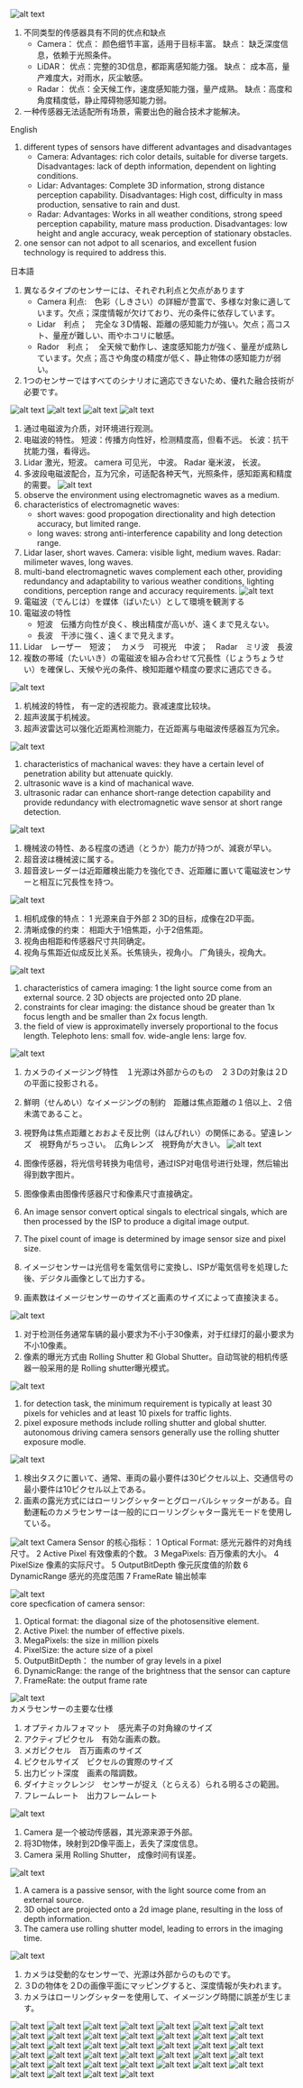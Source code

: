 ![alt text](0124_sensor_fusion_00.png) 

1. 不同类型的传感器具有不同的优点和缺点
    - Camera： 优点： 颜色细节丰富，适用于目标丰富。 缺点： 缺乏深度信息，依赖于光照条件。
    - LiDAR： 优点：完整的3D信息，都距离感知能力强。 缺点： 成本高，量产难度大，对雨水，灰尘敏感。
    - Radar： 优点：全天候工作，速度感知能力强，量产成熟。 缺点：高度和角度精度低，静止障碍物感知能力弱。
2. 一种传感器无法适配所有场景，需要出色的融合技术才能解决。

English
1. different types of sensors have different advantages and disadvantages
   - Camera: Advantages: rich color details, suitable for diverse targets. Disadvantages: lack of depth information, dependent on lighting conditions.
   - Lidar: Advantages: Complete 3D information, strong distance perception capability. Disadvantages: High cost, difficulty in mass production, sensative to rain and dust.
   - Radar: Advantages: Works in all weather conditions, strong speed perception capability, mature mass production. Disadvantages: low height and angle accuracy, weak perception of stationary obstacles.
2. one sensor can not adpot to all scenarios, and excellent fusion technology is required to address this.

日本語
1. 異なるタイプのセンサーには、それぞれ利点と欠点があります
   - Camera 利点:　色彩（しきさい）の詳細が豊富で、多様な対象に適しています。欠点；深度情報が欠けており、光の条件に依存しています。
   - Lidar　利点；　完全な３D情報、距離の感知能力が強い。欠点；高コスト、量産が難しい、雨やホコリに敏感。
   - Rador　利点；　全天候で動作し、速度感知能力が強く、量産が成熟しています。欠点；高さや角度の精度が低く、静止物体の感知能力が弱い。
2. 1つのセンサーではすべてのシナリオに適応できないため、優れた融合技術が必要です。

![alt text](0124_sensor_fusion_01.png) 
![alt text](0124_sensor_fusion_02.png) 
![alt text](0124_sensor_fusion_03.png) 
![alt text](0124_sensor_fusion_04.png) 
1. 通过电磁波为介质，对环境进行观测。
2. 电磁波的特性。 短波：传播方向性好，检测精度高，但看不远。 长波：抗干扰能力强，看得远。
3. Lidar 激光，短波。 camera 可见光， 中波。 Radar 毫米波， 长波。
4. 多波段电磁波配合，互为冗余，可适配各种天气，光照条件，感知距离和精度的需要。
![alt text](0124_sensor_fusion_04.png) 
1. observe the environment using electromagnetic waves as a medium.
2. characteristics of electromagnetic waves:
   - short waves: good propogation directionality and high detection accuracy, but limited range.
   - long waves: strong anti-interference capability and long detection range.
3. Lidar laser, short waves. Camera: visible light, medium waves. Radar: milimeter waves, long waves.
4. multi-band electromagnetic waves complement each other, providing redundancy and adaptability to various weather conditions, lighting conditions, perception range and accuracy requirements.
![alt text](0124_sensor_fusion_04.png) 
1. 電磁波（でんじは）を媒体（ばいたい）として環境を観測する
2. 電磁波の特性
    - 短波　伝播方向性が良く、検出精度が高いが、遠くまで見えない。　
    - 長波　干渉に強く、遠くまで見えます。
3. Lidar　レーザー　短波；　カメラ　可視光　中波；　Radar　ミリ波　長波
4. 複数の帯域（たいいき）の電磁波を組み合わせて冗長性（じょうちょうせい）を確保し、天候や光の条件、検知距離や精度の要求に適応できる。
   
![alt text](0124_sensor_fusion_05.png) 

1. 机械波的特性， 有一定的透视能力。衰减速度比较块。
2. 超声波属于机械波。
3. 超声波雷达可以强化近距离检测能力，在近距离与电磁波传感器互为冗余。

![alt text](0124_sensor_fusion_05.png) 
1. characteristics of machanical waves: they have a certain level of penetration ability but attenuate quickly.
2. ultrasonic wave is a kind of machanical wave.
3. ultrasonic radar can enhance short-range detection capability and provide redundancy with electromagnetic wave sensor at short range detection.

![alt text](0124_sensor_fusion_05.png)  
1. 機械波の特性、ある程度の透過（とうか）能力が持つが、減衰が早い。
2. 超音波は機械波に属する。
3. 超音波レーダーは近距離検出能力を強化でき、近距離に置いて電磁波センサーと相互に冗長性を持つ。

![alt text](0124_sensor_fusion_07.png) 
1. 相机成像的特点： 1 光源来自于外部 2 3D的目标，成像在2D平面。
2. 清晰成像的约束： 相距大于1倍焦距，小于2倍焦距。
3. 视角由相距和传感器尺寸共同确定。 
4. 视角与焦距近似成反比关系。长焦镜头，视角小。 广角镜头，视角大。

![alt text](0124_sensor_fusion_07.png) 
1. characteristics of camera imaging: 1 the light source come from an external source. 2 3D objects are projected onto 2D plane.
2. constraints for clear imaging: the distance shoud be greater than 1x focus length and be smaller than 2x focus length.
3. the field of view is approximatelly inversely proportional to the focus length. Telephoto lens: small fov. wide-angle lens: large fov.

![alt text](0124_sensor_fusion_07.png) 
1. カメラのイメージング特性　１光源は外部からのもの　２３Dの対象は２Dの平面に投影される。
2. 鮮明（せんめい）なイメージングの制約　距離は焦点距離の１倍以上、２倍未満であること。
3. 視野角は焦点距離とおおよそ反比例（はんぴれい）の関係にある。望遠レンズ　視野角がちっさい。　広角レンズ　視野角が大きい。
![alt text](0124_sensor_fusion_08.png) 
1. 图像传感器，将光信号转换为电信号，通过ISP对电信号进行处理，然后输出得到数字图片。
2. 图像像素由图像传感器尺寸和像素尺寸直接确定。

1. An image sensor convert optical singals to electrical singals, which are then processed by the ISP to produce a digital image output.
2. The pixel count of image is determined by image sensor size and pixel size.
   
1. イメージセンサーは光信号を電気信号に変換し、ISPが電気信号を処理した後、デジタル画像として出力する。
2. 画素数はイメージセンサーのサイズと画素のサイズによって直接決まる。
   
![alt text](0124_sensor_fusion_09.png) 
1. 对于检测任务通常车辆的最小要求为不小于30像素，对于红绿灯的最小要求为不小10像素。
2. 像素的曝光方式由 Rolling Shutter 和 Global Shutter。自动驾驶的相机传感器一般采用的是 Rolling shutter曝光模式。

![alt text](0124_sensor_fusion_09.png)    
1. for detection task, the minimum requirement is typically at least 30 pixels for vehicles and at least 10 pixels for traffic lights.
2. pixel exposure methods include rolling shutter and global shutter. autonomous driving camera sensors generally use the rolling shutter exposure modle.

![alt text](0124_sensor_fusion_09.png) 
1. 検出タスクに置いて、通常、車両の最小要件は30ピクセル以上、交通信号の最小要件は10ピクセル以上である。
2.  画素の露光方式にはローリングシャターとグローバルシャッターがある。自動運転のカメラセンサーは一般的にローリングシャター露光モードを使用している。

![alt text](0124_sensor_fusion_10.png) 
Camera Sensor 的核心指标： 
1 Optical Format: 感光元器件的对角线尺寸。 
2 Active Pixel 有效像素的个数。 
3 MegaPixels: 百万像素的大小。 
4 PixelSize 像素的实际尺寸。 
5 OutputBitDepth 像元灰度值的阶数 
6 DynamicRange 感光的亮度范围 
7 FrameRate 输出帧率

![alt text](0124_sensor_fusion_10.png)    
core specfication of camera sensor:
1. Optical format: the diagonal size of the photosensitive element.
2. Active Pixel: the number of effective pixels.
3. MegaPixels: the size in million pixels
4. PixelSize: the acture size of a pixel
5. OutputBitDepth： the number of gray levels in a pixel
6. DynamicRange: the range of the brightness that the  sensor can capture
7. FrameRate: the output frame rate

![alt text](0124_sensor_fusion_10.png)    
カメラセンサーの主要な仕様
1. オプティカルフォマット　感光素子の対角線のサイズ
2. アクティブピクセル　有効な画素の数。
3. メガピクセル　百万画素のサイズ
4. ピクセルサイズ　ピクセルの實際のサイズ
5. 出力ビット深度　画素の階調数。
6. ダイナミックレンジ　センサーが捉え（とらえる）られる明るさの範囲。
7. フレームレート　出力フレームレート

   
![alt text](0124_sensor_fusion_11.png) 
1. Camera 是一个被动传感器，其光源来源于外部。
2. 将3D物体，映射到2D像平面上，丢失了深度信息。
3. Camera 采用 Rolling Shutter， 成像时间有误差。

![alt text](0124_sensor_fusion_11.png)    
1. A camera is a passive sensor, with the light source come from an external source.
2. 3D object are projected onto a 2d image plane, resulting in the loss of depth information. 
3. The camera use rolling shutter model, leading to errors in the imaging time.

![alt text](0124_sensor_fusion_11.png) 
1. カメラは受動的なセンサーで、光源は外部からのものです。
2. ３Dの物体を２Dの画像平面にマッピングすると、深度情報が失われます。
3. カメラはローリングシャターを使用して、イメージング時間に誤差が生じます。

![alt text](0124_sensor_fusion_12.png) 
![alt text](0124_sensor_fusion_13.png) 
![alt text](0124_sensor_fusion_14.png) 
![alt text](0124_sensor_fusion_15.png) 
![alt text](0124_sensor_fusion_16.png) 
![alt text](0124_sensor_fusion_17.png) 
![alt text](0124_sensor_fusion_18.png) 
![alt text](0124_sensor_fusion_19.png) 
![alt text](0124_sensor_fusion_20.png) 
![alt text](0124_sensor_fusion_21.png) 
![alt text](0124_sensor_fusion_22.png) 
![alt text](0124_sensor_fusion_23.png) 
![alt text](0124_sensor_fusion_24.png) 
![alt text](0124_sensor_fusion_25.png) 
![alt text](0124_sensor_fusion_26.png) 
![alt text](0124_sensor_fusion_27.png) 
![alt text](0124_sensor_fusion_28.png) 
![alt text](0124_sensor_fusion_29.png) 
![alt text](0124_sensor_fusion_30.png) 
![alt text](0124_sensor_fusion_31.png) 
![alt text](0124_sensor_fusion_32.png) 
![alt text](0124_sensor_fusion_33.png) 
![alt text](0124_sensor_fusion_34.png) 
![alt text](0124_sensor_fusion_35.png) 
![alt text](0124_sensor_fusion_36.png) 
![alt text](0124_sensor_fusion_37.png) 
![alt text](0124_sensor_fusion_38.png) 
![alt text](0124_sensor_fusion_39.png) 
![alt text](0124_sensor_fusion_40.png)
 ![alt text](0124_sensor_fusion_41.png) 
 ![alt text](0124_sensor_fusion_42.png) 
 ![alt text](0124_sensor_fusion_43.png) 
 ![alt text](0124_sensor_fusion_44.png) 
 ![alt text](0124_sensor_fusion_45.png) 
 ![alt text](0124_sensor_fusion_46.png) 
 ![alt text](0124_sensor_fusion_47.png) 
 ![alt text](0124_sensor_fusion_48.png) 
 ![alt text](0124_sensor_fusion_49.png) 
 ![alt text](0124_sensor_fusion_50.png)